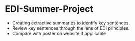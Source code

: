 # EDI-Summer-Project

* Creating extractive summaries to identify key sentences.
* Review key sentences through the lens of EDI principles.
* Compare with poster on website if applicable
